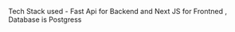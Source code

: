Tech Stack used - Fast Api for Backend and Next JS for Frontned , Database is Postgress


<!-- [![Watch the video](https://github.com/netra-patwari/moweb-practical/blob/main/public/screen.png)](https://github.com/netra-patwari/moweb-practical/blob/main/public/rec.mov) -->


